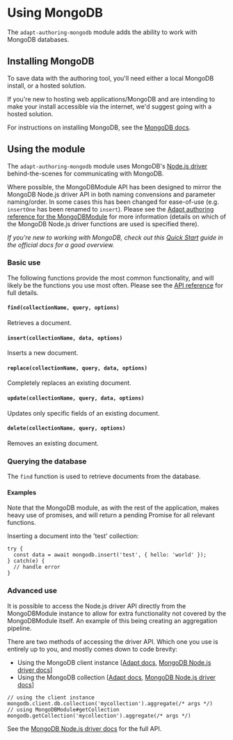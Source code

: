 # Using MongoDB
The `adapt-authoring-mongodb` module adds the ability to work with MongoDB databases.

## Installing MongoDB
To save data with the authoring tool, you'll need either a local MongoDB install, or a hosted solution.

If you're new to hosting web applications/MongoDB and are intending to make your install accessible via the internet, we'd suggest going with a hosted solution.

For instructions on installing MongoDB, see the [MongoDB docs](https://docs.mongodb.com/manual/installation/#mongodb-community-edition-installation-tutorials).

## Using the module
The `adapt-authoring-mongodb` module uses MongoDB's [Node.js driver](https://mongodb.github.io/node-mongodb-native/3.6/) behind-the-scenes for communicating with MongoDB.

Where possible, the MongoDBModule API has been designed to mirror the MongoDB Node.js driver API in both naming convensions and parameter naming/order. In some cases this has been changed for ease-of-use (e.g. `insertOne` has been renamed to `insert`). Please see the [Adapt authoring reference for the MongoDBModule](/class/node_modules/adapt-authoring-mongodb/lib/MongoDBModule.js~MongoDBModule.html) for more information (details on which of the MongoDB Node.js driver functions are used is specified there).

_If you're new to working with MongoDB, check out this [Quick Start](https://mongodb.github.io/node-mongodb-native/3.6/quick-start/quick-start/) guide in the official docs for a good overview._

### Basic use
The following functions provide the most common functionality, and will likely be the functions you use most often. Please see the [API reference](/class/node_modules/adapt-authoring-mongodb/lib/MongoDBModule.js~MongoDBModule.html) for full details.

#### `find(collectionName, query, options)`
Retrieves a document.

#### `insert(collectionName, data, options)`
Inserts a new document.

#### `replace(collectionName, query, data, options)`
Completely replaces an existing document.

#### `update(collectionName, query, data, options)`
Updates only specific fields of an existing document.

#### `delete(collectionName, query, options)`
Removes an existing document.

### Querying the database
The `find` function is used to retrieve documents from the database.


#### Examples
Note that the MongoDB module, as with the rest of the application, makes heavy use of promises, and will return a pending Promise for all relevant functions.

Inserting a document into the 'test' collection:
```
try {
  const data = await mongodb.insert('test', { hello: 'world' });
} catch(e) {
  // handle error
}
```

### Advanced use
It is possible to access the Node.js driver API directly from the MongoDBModule instance to allow for extra functionality not covered by the MongoDBModule itself. An example of this being creating an aggregation pipeline.

There are two methods of accessing the driver API. Which one you use is entirely up to you, and mostly comes down to code brevity:
- Using the MongoDB client instance [[Adapt docs](/class/node_modules/adapt-authoring-mongodb/lib/MongoDBModule.js~MongoDBModule.html#instance-member-client), [MongoDB Node.js driver docs](https://mongodb.github.io/node-mongodb-native/3.6/api/MongoClient.html)]
- Using the MongoDB collection [[Adapt docs](/class/node_modules/adapt-authoring-mongodb/lib/MongoDBModule.js~MongoDBModule.html#instance-method-getCollection), [MongoDB Node.js driver docs](https://mongodb.github.io/node-mongodb-native/3.4/api/Collection.html)]

```
// using the client instance
mongodb.client.db.collection('mycollection').aggregate(/* args */)
// using MongoDBModule#getCollection
mongodb.getCollection('mycollection').aggregate(/* args */)
```

See the [MongoDB Node.js driver docs](https://mongodb.github.io/node-mongodb-native/3.4/api/Collection.html) for the full API.
